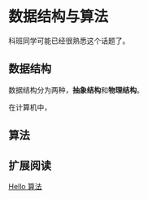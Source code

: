 # 数据结构与算法

科班同学可能已经很熟悉这个话题了。

## 数据结构

数据结构分为两种，**抽象结构**和**物理结构**。

在计算机中，

## 算法

## 扩展阅读

[Hello 算法](http://www.hello-algo.com/)
